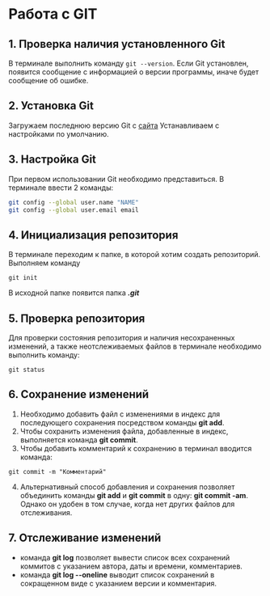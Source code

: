 # Работа с GIT
## 1. Проверка наличия установленного Git
В терминале выполнить команду `git --version`. Если Git установлен, появится сообщение с информацией о версии программы, иначе будет сообщение об ошибке.

## 2. Установка Git
Загружаем последнюю версию Git с [сайта](https://git-scm.com/download/)
Устанавливаем с настройками по умолчанию.

## 3. Настройка Git
При первом использовании Git необходимо представиться. В терминале ввести 2 команды:
```Bash
git config --global user.name "NAME"
git config --global user.email email
```

## 4. Инициализация репозитория
В терминале переходим к папке, в которой хотим создать репозиторий. Выполняем команду
```
git init
```
В исходной папке появится папка ***.git***

## 5. Проверка репозитория
Для проверки состояния репозитория и наличия несохраненных изменений, а также неотслеживаемых файлов в терминале необходимо выполнить команду:
```
git status
```

## 6. Сохранение изменений
1. Необходимо добавить файл с изменениями в индекс для последующего сохранения посредством команды **git add**.
2. Чтобы сохранить изменения файла, добавленные в индекс, выполняется команда **git commit**. 
3. Чтобы добавить комментарий к сохранению в терминал вводится команда:
```
git commit -m "Комментарий"
```
4. Альтернативный способ добавления и сохранения позволяет объединить команды **git add** и **git commit** в одну: **git commit -am**. Однако он удобен в том случае, когда нет других файлов для отслеживания.

## 7. Отслеживание изменений
*  команда __git log__ позволяет вывести список всех сохранений коммитов с указанием автора, даты и времени, комментариев. 
* команда __git log --oneline__ выводит список сохранений в сокращенном виде с указанием версии и комментария.